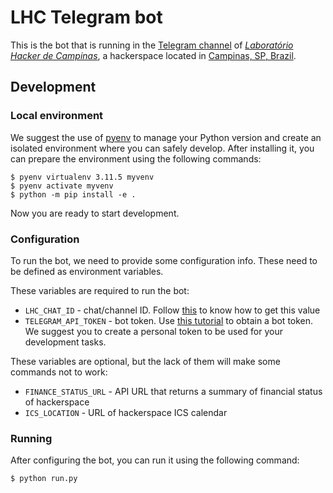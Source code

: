 # LHC Telegram bot

This is the bot that is running in the [Telegram channel](https://t.me/lhc_campinas) of
[*Laboratório Hacker de Campinas*](https://lhc.net.br), a hackerspace located in
[Campinas, SP, Brazil](https://www.openstreetmap.org/search?query=Laborat%C3%B3rio%20Hacker%20de%20Campinas#map=19/-22.91780/-47.05245).

## Development

### Local environment

We suggest the use of [pyenv](https://github.com/pyenv/pyenv) to manage your Python version and create an isolated
environment where you can safely develop. After installing it, you can prepare the environment using the following
commands:

```
$ pyenv virtualenv 3.11.5 myvenv
$ pyenv activate myvenv
$ python -m pip install -e .
```

Now you are ready to start development.

### Configuration

To run the bot, we need to provide some configuration info. These need to be defined as environment
variables.

These variables are required to run the bot:

- `LHC_CHAT_ID` - chat/channel ID. Follow [this](https://stackoverflow.com/questions/72640703/telegram-how-to-find-group-chat-id) to know how to get this value
- `TELEGRAM_API_TOKEN` - bot token. Use [this tutorial](https://core.telegram.org/bots/tutorial#obtain-your-bot-token) to obtain a bot token. We suggest you to create a personal token to be used for your development tasks.

These variables are optional, but the lack of them will make some commands not to work:

- `FINANCE_STATUS_URL` - API URL that returns a summary of financial status of hackerspace
- `ICS_LOCATION` - URL of hackerspace ICS calendar

### Running

After configuring the bot, you can run it using the following command:

```
$ python run.py
```
